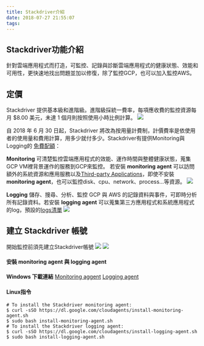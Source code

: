 ```yaml
---
title: Stackdriver介紹
date: 2018-07-27 21:55:07
tags:
---
```

## Stackdriver功能介紹
針對雲端應用程式而打造，可監控、記錄與診斷雲端應用程式的健康狀態、效能和可用性，更快速地找出問題並加以修復，除了監控GCP，也可以加入監控AWS。
## 定價
Stackdriver 提供基本級和進階級。進階級採統一費率，每項應收費的監控資源每月 $8.00 美元，未達 1 個月則按照使用小時比例計算。
![](/img/fee.png)

自 2018 年 6 月 30 日起，Stackdriver 將改為按用量計費制，計價費率是依使用者的使用量和費用計算，用多少就付多少。Stackdriver有提供Monitoring與Logging的
[免費配額](https://cloud.google.com/stackdriver/pricing_v2)：

**Monitoring**
可清楚監控雲端應用程式的效能、運作時間與整體健康狀態，蒐集GCP VM裡背景運作的服務到GCP來監控。
若安裝 **monitoring agent** 可以訪問額外的系統資源和應用服務以及[Third-party Applications](https://cloud.google.com/monitoring/agent/plugins/)，即使不安裝 **monitoring agent**，也可以監控disk、cpu、network、process…等資源。
![](/img/fee-monitoring.png)

**Logging**
儲存、搜尋、分析、監控 GCP 與 AWS 的記錄資料與事件，可即時分析所有記錄資料。若安裝 **logging agent** 可以蒐集第三方應用程式和系統應用程式的log，預設的[logs清單](https://cloud.google.com/logging/docs/agent/default-logs)
![](/img/fee-logging.png)



## 建立 Stackdriver 帳號
開始監控前須先建立Stackdriver帳號
![](/img/Account-1.png)
![](/img/Account-2.png)


#### 安裝 monitoring agent 與 logging agent
**Windows 下載連結**
[Monitoring aggent](https://repo.stackdriver.com/windows/StackdriverMonitoring-GCM-46.exe)
[Logging agent](https://dl.google.com/cloudagents/windows/StackdriverLogging-v1-8.exe)


#### Linux指令
```
# To install the Stackdriver monitoring agent:
$ curl -sSO https://dl.google.com/cloudagents/install-monitoring-agent.sh
$ sudo bash install-monitoring-agent.sh
# To install the Stackdriver logging agent:
$ curl -sSO https://dl.google.com/cloudagents/install-logging-agent.sh
$ sudo bash install-logging-agent.sh
```
